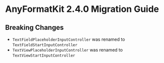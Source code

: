 # AnyFormatKit 2.4.0 Migration Guide

## Breaking Changes

- `TextFieldPlaceholderInputController` was renamed to `TextFieldStartInputController`
- `TextViewPlaceholderInputController` was renamed to `TextViewStartInputController`
